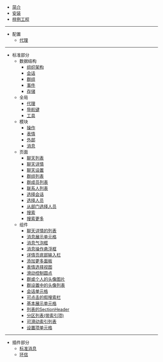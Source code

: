 * [简介](zh-cn/README)
* [安装](zh-cn/instruction/Install)
* [样例工程](zh-cn/instruction/Example)

---

* 配置
  * [代理](zh-cn/global/Delegate)

---

* 标准部分
  * 数据结构
    * [组织架构](zh-cn/struct/Organization)
    * [会话](zh-cn/struct/Conversation)
    * [群组](zh-cn/struct/Group)
    * [事件](zh-cn/struct/Event)
    * [存储](zh-cn/struct/Storage)
  * 全局
    * [代理](zh-cn/global/Delegate)
    * [导航键](zh-cn/global/PageKey)
    * [工具](zh-cn/global/Util)
  * 模块
    * [操作](zh-cn/model/Action)
    * [表情](zh-cn/model/Emoji)
    * [外部](zh-cn/model/External)
    * [消息](zh-cn/model/Message)
  * 页面
    * [聊天列表](zh-cn/page/ChatList)
    * [聊天详情](zh-cn/page/ChatDetail)
    * [聊天设置](zh-cn/page/ChatSetting)
    * [群组列表](zh-cn/page/GroupList)
    * [群成员列表](zh-cn/page/GroupMembers)
    * [联系人列表](zh-cn/page/ContactList)
    * [选择会话](zh-cn/page/ChooseConversation)
    * [选择人员](zh-cn/page/ChooseUser)
    * [从部门选择人员](zh-cn/page/ChooseUserFromOrg)
    * [搜索](zh-cn/page/Search)
    * [搜索更多](zh-cn/page/SearchList)
  * 组件
    * [聊天详情的列表](zh-cn/component/DetailListView)
    * [消息展示单元格](zh-cn/component/BaseMessage)
    * [消息气泡框](zh-cn/component/MessageBubble)
    * [消息操作悬浮框](zh-cn/component/MessageMenu)
    * [详情页底部输入栏](zh-cn/component/BottomBar)
    * [添加更多面板](zh-cn/component/MoreBoard)
    * [表情选择视图](zh-cn/component/EmojiPickView)
    * [滑动控制圆点](zh-cn/component/SegmentControl)
    * [群或个人的头像图片](zh-cn/component/AvatarImage)
    * [群设置中的头像列表](zh-cn/component/AvatarList)
    * [会话单元格](zh-cn/component/ConversationCell)
    * [可点击的假搜索栏](zh-cn/component/FakeSearchBar)
    * [基本展示单元格](zh-cn/component/ListCell)
    * [列表的SectionHeader](zh-cn/component/SectionHeader)
    * [分区列表(带索引项)](zh-cn/component/SeekBarSectionList)
    * [可滑动索引列表](zh-cn/component/SelectList)
    * [设置项单元格](zh-cn/component/SettingItem)

---

* 插件部分
  * [标准消息](zh-cn/plugin/PluginMessage)
  * [环信](zh-cn/plugin/PluginEasemob)